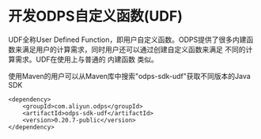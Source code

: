 # 开发ODPS自定义函数(UDF)
UDF全称User Defined Function，即用户自定义函数。ODPS提供了很多内建函数来满足用户的计算需求，同时用户还可以通过创建自定义函数来满足 不同的计算需求。UDF在使用上与普通的 内建函数 类似。

使用Maven的用户可以从Maven库中搜索"odps-sdk-udf"获取不同版本的Java SDK

	<dependency>
    	<groupId>com.aliyun.odps</groupId>
	    <artifactId>odps-sdk-udf</artifactId>
    	<version>0.20.7-public</version>
	</dependency>